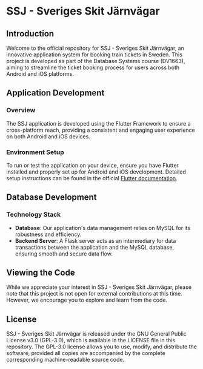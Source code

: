 # SSJ - Sveriges Skit Järnvägar

## Introduction
Welcome to the official repository for SSJ - Sveriges Skit Järnvägar, an innovative application system for booking train tickets in Sweden. This project is developed as part of the Database Systems course (DV1663), aiming to streamline the ticket booking process for users across both Android and iOS platforms.

## Application Development

### Overview
The SSJ application is developed using the Flutter Framework to ensure a cross-platform reach, providing a consistent and engaging user experience on both Android and iOS devices.

### Environment Setup
To run or test the application on your device, ensure you have Flutter installed and properly set up for Android and iOS development. Detailed setup instructions can be found in the official [Flutter documentation](https://flutter.dev/docs/get-started/install).

## Database Development

### Technology Stack
- **Database**: Our application's data management relies on MySQL for its robustness and efficiency.
- **Backend Server**: A Flask server acts as an intermediary for data transactions between the application and the MySQL database, ensuring smooth and secure data flow.

## Viewing the Code
While we appreciate your interest in SSJ - Sveriges Skit Järnvägar, please note that this project is not open for external contributions at this time. However, we encourage you to explore and learn from the code.

## License
SSJ - Sveriges Skit Järnvägar is released under the GNU General Public License v3.0 (GPL-3.0), which is available in the LICENSE file in this repository. The GPL-3.0 license allows you to use, modify, and distribute the software, provided all copies are accompanied by the complete corresponding machine-readable source code.
